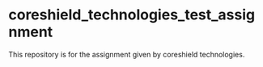 # coreshield_technologies_test_assignment
This repository is for the assignment given by coreshield technologies.
